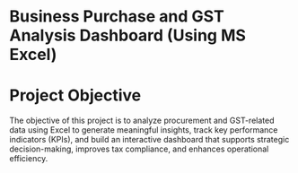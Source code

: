 # Business Purchase and GST Analysis Dashboard (Using MS Excel)
# Project Objective
The objective of this project is to analyze procurement and GST-related data using Excel to generate meaningful insights, track key performance indicators (KPIs), and build an interactive dashboard that supports strategic decision-making, improves tax compliance, and enhances operational efficiency.
